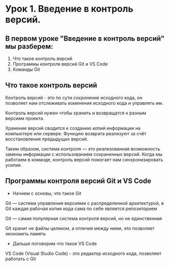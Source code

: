 # Урок 1. Введение в контроль версий. 
## В первом уроке "Введение в контроль версий" мы разберем: 
1) Что такое контроль версий
2) Программы контроля версий Git и VS Code
3) Команды Git 

## Что такое контроль версий
Контроль версий - это по сути сохронение исходного кода, он позволяет нам отслеживать изменения исходного кода и управлять им. 

Контроль версий нужен чтобы хранить и возвращатся к разным версиям проекта. 

Хранение версий сводится к созданию копий информации на компьютере или сервере.
Функцию возврата реализуют за счёт восстановления предыдущих версий. 

Таким образом, система контроля — это реализованная возможность замены информации 
с использованием сохраненных версий.
Когда мы работаем в команде, контроль версий помогает нам синхронизировать усилия. 

## Программы контроля версий Git и VS Code

* Начнем с основы, что такое Git

Git — система управления версиями с распределенной архитектурой, в Git каждая рабочая копия кода сама по себе является репозиторием

Git — самая популярная система контроля
версий, но не единственная

 Git хранит не файлы целиком, а отличия между ними, это позволяет экономить память 

* Дальше поговорим что такое VS Code

 VS Code (Visual Studio Code) - это редактор исходного кода,
 позволяет работать с Git

